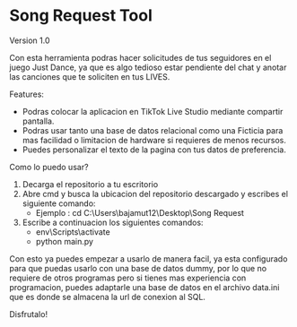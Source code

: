 # Song Request Tool

Version 1.0

Con esta herramienta podras hacer solicitudes de tus seguidores en el juego Just Dance, ya que es algo tedioso estar pendiente del chat y anotar las canciones que te soliciten en tus LIVES.

Features:
 - Podras colocar la aplicacion en TikTok Live Studio mediante compartir pantalla.
 - Podras usar tanto una base de datos relacional como una Ficticia para mas facilidad o limitacion de hardware si requieres de menos recursos.
 - Puedes personalizar el texto de la pagina con tus datos de preferencia.

Como lo puedo usar?

1) Decarga el repositorio a tu escritorio
2) Abre cmd y busca la ubicacion del repositorio descargado y escribes el siguiente comando:
    - Ejemplo : cd C:\Users\bajamut12\Desktop\Song Request
4) Escribe a continuacion los siguientes comandos:
    - env\Scripts\activate
    - python main.py

Con esto ya puedes empezar a usarlo de manera facil, ya esta configurado para que puedas usarlo con una base de datos dummy, por lo que no requiere de otros programas pero si tienes mas experiencia
con programacion, puedes adaptarle una base de datos en el archivo data.ini que es donde se almacena la url de conexion al SQL.

Disfrutalo!
